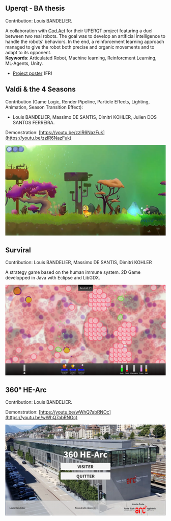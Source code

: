## Uperqt - BA thesis
Contribution: Louis BANDELIER.

A collaboration with [Cod.Act](https://codact.ch/en/) for their UPERQT project featuring a duel between two real robots.
The goal was to develop an artificial intelligence to handle the robots' behaviors.
In the end, a reinforcement learning approach managed to give the robot both precise and organic movements and to adapt to its opponent.  
**Keywords**: Articulated Robot, Machine learning, Reinforcment Learning, ML-Agents, Unity.

- [Project poster](uperqt_poster.pdf) (FR)

## Valdi & the 4 Seasons
Contribution (Game Logic, Render Pipeline, Particle Effects, Lighting, Animation, Season Transition Effect):
- Louis BANDELIER, Massimo DE SANTIS, Dimitri KOHLER, Julien DOS SANTOS FERREIRA.

Demonstration: [https://youtu.be/zzIR6NazFuk](https://youtu.be/zzIR6NazFuk)

![Valdi & the 4 Seasons in-game screenshot](valdi_cover.png)

## Surviral
Contribution: Louis BANDELIER, Massimo DE SANTIS, Dimitri KOHLER

A strategy game based on the human immune system. 2D Game developped in Java with Eclipse and LibGDX.

![Surviral in-game screenshot](in-game_screenshot.png)

## 360° HE-Arc
Contribution: Louis BANDELIER.

Demonstration: [https://youtu.be/wWhQ7abRNOc](https://youtu.be/wWhQ7abRNOc)

![360° HE-Arc screenshot](360_hearc_cover.png)
